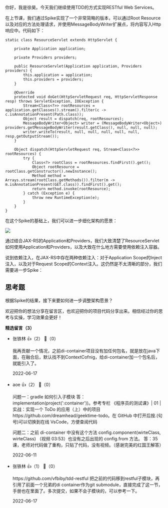 你好，我是徐昊。今天我们继续使用TDD的方式实现RESTful Web Services。

在上节课，我们通过Spike实现了一个非常简略的版本，可以通过Root Resource以及对应的方法处理请求，并使用MessageBodyWriter扩展点，将内容写入Http响应中。代码如下：

```
static class ResourceServlet extends HttpServlet {

    private Application application;
    
    private Providers providers;
    
    public ResourceServlet(Application application, Providers providers) {
        this.application = application;
        this.providers = providers;
    }
    
    @Override
    protected void doGet(HttpServletRequest req, HttpServletResponse resp) throws ServletException, IOException {
        Stream<Class<?>> rootResources = application.getClasses().stream().filter(c -> c.isAnnotationPresent(Path.class));
        Object result = dispatch(req, rootResources);
        MessageBodyWriter<Object> writer = (MessageBodyWriter<Object>) providers.getMessageBodyWriter(result.getClass(), null, null, null);
        writer.writeTo(result, null, null, null, null, null, resp.getOutputStream());
    }
    
    Object dispatch(HttpServletRequest req, Stream<Class<?>> rootResources) {
        try {
            Class<?> rootClass = rootResources.findFirst().get();
            Object rootResource = rootClass.getConstructor().newInstance();
            Method method = Arrays.stream(rootClass.getMethods()).filter(m -> m.isAnnotationPresent(GET.class)).findFirst().get();
            return method.invoke(rootResource);
        } catch (Exception e) {
            throw new RuntimeException(e);
        }
    }
}
```

在这个Spike的基础上，我们可以进一步细化架构的愿景：

![](https://static001.geekbang.org/resource/image/16/e1/165d9ce2d5223bf6498b9c1ceffa71e1.jpg?wh=8000x4500)

通过结合JAX-RS的Application和Providers，我们大致清楚了ResourceServlet如何使用Application和Providers，以及大致在什么地方需要使用依赖注入容器。

说到依赖注入，在JAX-RS中存在两种依赖注入：对于Application Scope的Inject注入，以及对于Request Scope的Context注入。这仍然是不太清晰的部分，我们需要进一步Spike：

## 思考题

根据Spike的结果，接下来要如何进一步调整架构愿景？

欢迎把你的想法分享在留言区，也欢迎把你的项目代码分享出来。相信经过你的思考与实操，学习效果会更好！
<div><strong>精选留言（3）</strong></div><ul>
<li><span>张铁林</span> 👍（2） 💬（0）<p>我再贡献一个情况，之前di-container项目没有加任何包名，就是放在java下面，在融合后，默认找不到ContextCofnig，给di-container加一个包名后，就能引入了。</p>2022-06-17</li><br/><li><span>aoe</span> 👍（2） 💬（0）<p>问题一：gradle 如何引入子模块
答：implementation(project(&#39;:container&#39;))。参考专栏 《程序员的测试课》| 01 | 实战：实现一个 ToDo 的应用（上）中的项目 https:&#47;&#47;github.com&#47;dreamhead&#47;geektime-todo。在 GitHub 中打开后按.(句号)可以切换到在线 VsCode，方便查阅代码

问题二：之前 di-container 中没有这个方法 config.component(wirteClass, wirteClass) （视频 03:53）也没有之后出现的 config.from 方法。
答：35课，老师对代码做了重构，只贴了代码，没有视频。（感谢完美的红国王解答）</p>2022-06-11</li><br/><li><span>张铁林</span> 👍（1） 💬（0）<p>https:&#47;&#47;github.com&#47;vfbiby&#47;tdd-restful
把之前的代码移到restful子模块，再引用了前面一个兄弟的di container作为git submodule，直接完成了这一节，手册也在里面了。多次提交，如果不会子模块的，可以参考一下。</p>2022-06-17</li><br/>
</ul>